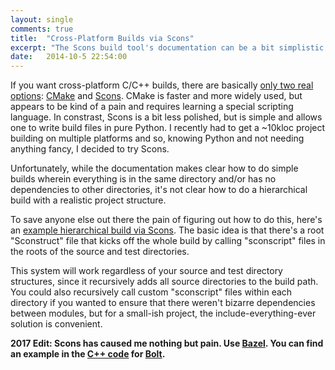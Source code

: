 ```yaml
---
layout: single
comments: true
title:  "Cross-Platform Builds via Scons"
excerpt: "The Scons build tool's documentation can be a bit simplistic. Here's how to build a realistic project with it."
date:   2014-10-5 22:54:00
---
```


If you want cross-platform C/C++ builds, there are basically [only two real options](http://stackoverflow.com/a/18291580):
[CMake](http://www.cmake.org) and [Scons](http://www.scons.org). CMake is faster and more widely used, but appears to be kind of a pain and requires learning a special scripting language. In constrast, Scons is a bit less polished, but is simple and allows one to write build files in pure Python. I recently had to get a ~10kloc project building on multiple platforms and so, knowing Python and not needing anything fancy, I decided to try Scons.

Unfortunately, while the documentation makes clear how to do simple builds wherein everything is in the same directory and/or has no dependencies to other directories, it's not clear how to do a hierarchical build with a realistic project structure.

To save anyone else out there the pain of figuring out how to do this, here's an [example hierarchical build via Scons](https://github.com/dblalock/scons-example). The basic idea is that there's a root "Sconstruct" file that kicks off the whole build by calling "sconscript" files in the roots of the source and test directories.

This system will work regardless of your source and test directory structures, since it recursively adds all source directories to the build path. You could also recursively call custom "sconscript" files within each directory if you wanted to ensure that there weren't bizarre dependencies between modules, but for a small-ish project, the include-everything-ever solution is convenient.


**2017 Edit: Scons has caused me nothing but pain. Use [Bazel](bazel). You can find an example in the [C++ code](https://github.com/dblalock/bolt/tree/master/cpp) for [Bolt](https://github.com/dblalock/bolt).**
